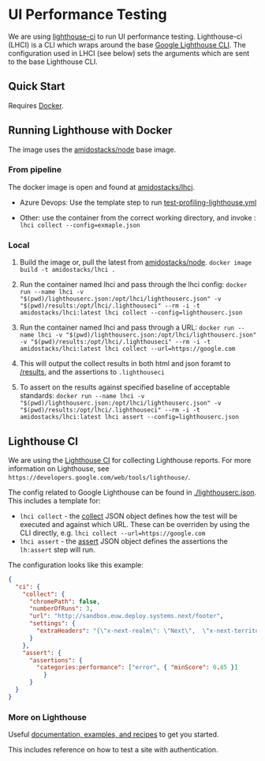 # UI Performance Testing

We are using [lighthouse-ci](https://github.com/GoogleChrome/lighthouse-ci) to run UI performance testing. Lighthouse-ci (LHCI) is a CLI which wraps around the base [Google Lighthouse CLI](https://github.com/GoogleChrome/lighthouse#using-the-node-cli). The configuration used in LHCI (see below) sets the arguments which are sent to the base Lighthouse CLI.

## Quick Start

Requires [Docker](https://www.docker.com/get-started).

## Running Lighthouse with Docker

The image uses the [amidostacks/node](https://hub.docker.com/r/amidostacks/node) base image.

### From pipeline

The docker image is open and found at [amidostacks/lhci](https://hub.docker.com/r/amidostacks/lhci).

* Azure Devops: Use the template step to run [test-profiling-lighthouse.yml](https://github.com/amido/stacks-pipeline-templates/blob/feature/cycle2/azDevOps/azure/templates/v2/steps/test-profiling-lighthouse.yml)

* Other: use the container from the correct working directory, and invoke : `lhci collect --config=exmaple.json`

### Local

1. Build the image or, pull the latest from [amidostacks/node](https://hub.docker.com/r/amidostacks/node).
  `docker image build -t amidostacks/lhci .`

2. Run the container named lhci and pass through the lhci config:
  `docker run --name lhci -v "$(pwd)/lighthouserc.json:/opt/lhci/lighthouserc.json" -v "$(pwd)/results:/opt/lhci/.lighthouseci" --rm -i -t amidostacks/lhci:latest lhci collect --config=lighthouserc.json`

3. Run the container named lhci and pass through a URL:
  `docker run --name lhci -v "$(pwd)/lighthouserc.json:/opt/lhci/lighthouserc.json" -v "$(pwd)/results:/opt/lhci/.lighthouseci" --rm -i -t amidostacks/lhci:latest lhci collect --url=https://google.com`

4. This will output the collect results in both html and json foramt to [/results](./results), and the assertions to `.lighthouseci`

5. To assert on the results against specified baseline of acceptable standards:
  `docker run --name lhci -v "$(pwd)/lighthouserc.json:/opt/lhci/lighthouserc.json" -v "$(pwd)/results:/opt/lhci/.lighthouseci" --rm -i -t amidostacks/lhci:latest lhci assert --config=lighthouserc.json`

## Lighthouse CI

We are using the [Lighthouse CI](https://github.com/GoogleChrome/lighthouse-ci#readme) for collecting Lighthouse reports. For more information on Lighthouse, see `https://developers.google.com/web/tools/lighthouse/`.

The config related to Google Lighthouse can be found in [./lighthouserc.json](./lighthouserc.json). This includes a template for:

- `lhci collect` - the [collect](https://github.com/GoogleChrome/lighthouse-ci/blob/master/docs/configuration.md#collect) JSON object defines how the test will be executed and against which URL. These can be overriden by using the CLI directly, e.g. `lhci collect --url=https://google.com`
- `lhci assert` - the [assert](https://github.com/GoogleChrome/lighthouse-ci/blob/master/docs/configuration.md#assertions) JSON object defines the assertions the `lh:assert` step will run.

The configuration looks like this example:

```json
{
  "ci": {
    "collect": {
      "chromePath": false,
      "numberOfRuns": 3,
      "url": "http://sandbox.euw.deploy.systems.next/footer",
      "settings": {
        "extraHeaders": "{\"x-next-realm\": \"Next\",  \"x-next-territory\": \"GB\", \"x-next-language\": \"en\"}"
      }
    },
    "assert": {
      "assertions": {
        "categories:performance": ["error", { "minScore": 0.85 }]
          }
      }
  }
}
```

### More on Lighthouse

Useful [documentation, examples, and recipes](https://github.com/GoogleChrome/lighthouse#docs--recipes) to get you started.

This includes reference on how to test a site with authentication.
